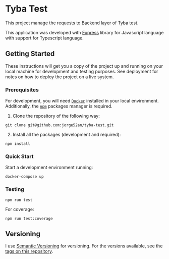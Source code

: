 # Tyba Test

This project manage the requests to Backend layer of Tyba test.

This application was developed with [Express](https://expressjs.com/) library for Javascript language with support for Typescript language.

## Getting Started

These instructions will get you a copy of the project up and running on your local machine for development and testing purposes. See deployment for notes on how to deploy the project on a live system.

### Prerequisites

For development, you will need [`Docker`](https://docs.docker.com/install/) installed in your local environment. Additionally, the [`npm`](https://www.npmjs.com/get-npm) packages manager is required.

1. Clone the repository of the following way:

```
git clone git@github.com:jorge52an/tyba-test.git
```

2. Install all the packages (development and required):

```
npm install
```

### Quick Start

Start a development environment running:

```
docker-compose up
```

### Testing

```
npm run test
```

For coverage:

```
npm run test:coverage
```

## Versioning

I use [Semantic Versioning](http://semver.org/) for versioning. For the versions available, see the [tags on this repository](https://github.com/jorge52an/tyba-test/tags).
